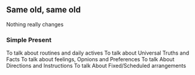 ## Same old, same old
Nothing really changes

### Simple Present
To talk about routines and daily actives
To talk about Universal Truths and Facts
To talk about feelings, Opnions and Preferences
To talk About Directions and Instructions
To talk About Fixed/Scheduled arrangements
